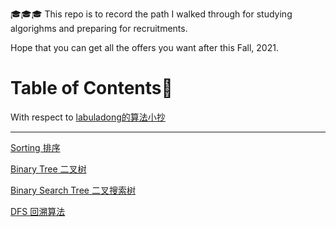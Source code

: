 🎓🎓🎓
This repo is to record the path I walked through for studying algorighms and preparing for recruitments.

Hope that you can get all the offers you want after this Fall, 2021.

# Table of Contents📖

With respect to [labuladong的算法小抄](https://labuladong.gitbook.io/algo/)

------
[Sorting 排序](./sorting.md)

[Binary Tree 二叉树](./binarytree.md)

[Binary Search Tree 二叉搜索树](./BST.md)

[DFS 回溯算法](./DFS.md)

